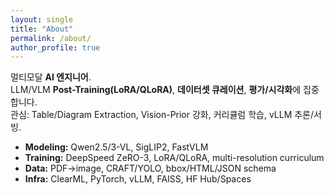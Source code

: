 ```yaml
---
layout: single
title: "About"
permalink: /about/
author_profile: true
---
```


멀티모달 **AI 엔지니어**.  
LLM/VLM **Post-Training(LoRA/QLoRA)**, **데이터셋 큐레이션**, **평가/시각화**에 집중합니다.  
관심: Table/Diagram Extraction, Vision-Prior 강화, 커리큘럼 학습, vLLM 추론/서빙.

- **Modeling:** Qwen2.5/3-VL, SigLIP2, FastVLM  
- **Training:** DeepSpeed ZeRO-3, LoRA/QLoRA, multi-resolution curriculum  
- **Data:** PDF→image, CRAFT/YOLO, bbox/HTML/JSON schema  
- **Infra:** ClearML, PyTorch, vLLM, FAISS, HF Hub/Spaces
